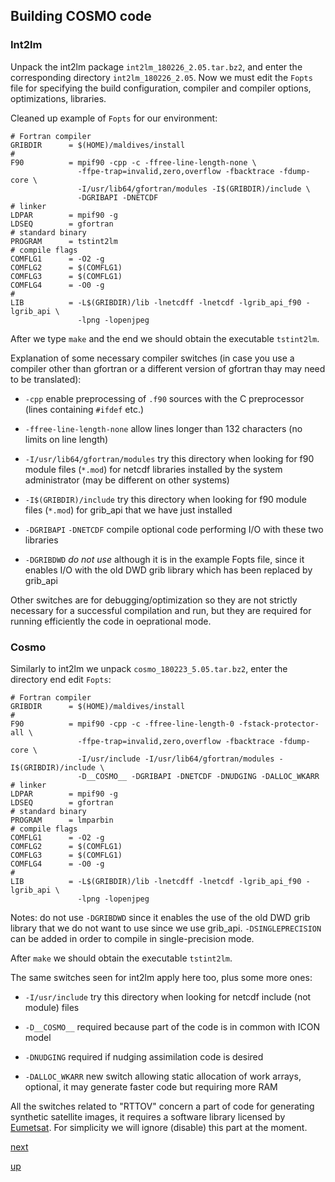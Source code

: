 ## Building COSMO code ##

### Int2lm ###

Unpack the int2lm package `int2lm_180226_2.05.tar.bz2`, and enter the
corresponding directory `int2lm_180226_2.05`. Now we must edit the
`Fopts` file for specifying the build configuration, compiler and
compiler options, optimizations, libraries.

Cleaned up example  of `Fopts` for our environment:

```
# Fortran compiler
GRIBDIR      = $(HOME)/maldives/install
#
F90          = mpif90 -cpp -c -ffree-line-length-none \
               -ffpe-trap=invalid,zero,overflow -fbacktrace -fdump-core \
               -I/usr/lib64/gfortran/modules -I$(GRIBDIR)/include \
               -DGRIBAPI -DNETCDF
# linker
LDPAR        = mpif90 -g
LDSEQ        = gfortran
# standard binary
PROGRAM      = tstint2lm
# compile flags
COMFLG1      = -O2 -g
COMFLG2      = $(COMFLG1)
COMFLG3      = $(COMFLG1)
COMFLG4      = -O0 -g
#
LIB          = -L$(GRIBDIR)/lib -lnetcdff -lnetcdf -lgrib_api_f90 -lgrib_api \
               -lpng -lopenjpeg
```

After we type `make` and the end we should obtain the executable
`tstint2lm`.

Explanation of some necessary compiler switches (in case you use a
compiler other than gfortran or a different version of gfortran thay
may need to be translated):

 * `-cpp` enable preprocessing of `.f90` sources with the C
   preprocessor (lines containing `#ifdef` etc.)

 * `-ffree-line-length-none` allow lines longer than 132 characters
   (no limits on line length)

 * `-I/usr/lib64/gfortran/modules` try this directory when looking for
   f90 module files (`*.mod`) for netcdf libraries installed by the
   system administrator (may be different on other systems)

 * `-I$(GRIBDIR)/include` try this directory when looking for f90
   module files (`*.mod`) for grib_api that we have just installed

 * `-DGRIBAPI` `-DNETCDF` compile optional code performing I/O with
   these two libraries

 * `-DGRIBDWD` *do not use* although it is in the example Fopts file,
   since it enables I/O with the old DWD grib library which has been
   replaced by grib_api

Other switches are for debugging/optimization so they are not strictly
necessary for a successful compilation and run, but they are required
for running efficiently the code in oeprational mode.

### Cosmo ###

Similarly to int2lm we unpack `cosmo_180223_5.05.tar.bz2`, enter the
directory end edit `Fopts`:

```
# Fortran compiler
GRIBDIR      = $(HOME)/maldives/install
#
F90          = mpif90 -cpp -c -ffree-line-length-0 -fstack-protector-all \
               -ffpe-trap=invalid,zero,overflow -fbacktrace -fdump-core \
               -I/usr/include -I/usr/lib64/gfortran/modules -I$(GRIBDIR)/include \
               -D__COSMO__ -DGRIBAPI -DNETCDF -DNUDGING -DALLOC_WKARR
# linker
LDPAR        = mpif90 -g
LDSEQ        = gfortran
# standard binary
PROGRAM      = lmparbin
# compile flags
COMFLG1      = -O2 -g
COMFLG2      = $(COMFLG1)
COMFLG3      = $(COMFLG1)
COMFLG4      = -O0 -g
#
LIB          = -L$(GRIBDIR)/lib -lnetcdff -lnetcdf -lgrib_api_f90 -lgrib_api \
               -lpng -lopenjpeg
```

Notes: do not use `-DGRIBDWD` since it enables the use of the old DWD
grib library that we do not want to use since we use
grib_api. `-DSINGLEPRECISION` can be added in order to compile in
single-precision mode.

After `make` we should obtain the executable `tstint2lm`.

The same switches seen for int2lm apply here too, plus some more ones:

 * `-I/usr/include` try this directory when looking for netcdf include
   (not module) files
 
 * `-D__COSMO__` required because part of the code is in common with
   ICON model

 * `-DNUDGING` required if nudging assimilation code is desired

 * `-DALLOC_WKARR` new switch allowing static allocation of work
   arrays, optional, it may generate faster code but requiring more
   RAM

All the switches related to "RTTOV" concern a part of code for
generating synthetic satellite images, it requires a software library
licensed by [Eumetsat](http://www.eumetsat.org). For simplicity we
will ignore (disable) this part at the moment.

[next](main_ingredients.md)

[up](README.md)